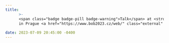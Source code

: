 ```yaml
---
title: 
      >-
      <span class="badge badge-pill badge-warning">Talk</span> at <strong>Biology of Butterflies</strong>
      in Prague <a href="https://www.bob2023.cz/web/" class="external" target="_blank" rel="noopener noreferrer">BoB2023</a> 
      
date: 2023-07-09 20:45:00 -0400
---
```

